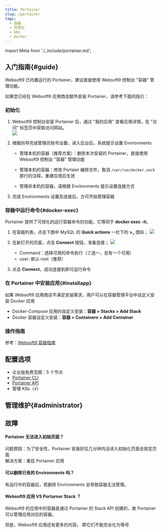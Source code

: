 ```yaml
---
title: Portainer
slug: /portainer
tags:
  - 容器
  - 可视化
  - k8s
  - Docker
---
```


import Meta from './_include/portainer.md';

<Meta name="meta" />

## 入门指南{#guide}

Websoft9 已内置运行的 Portainer，建议直接使用 Websoft9 控制台 "容器" 管理功能。   

如果您已经在 Websoft9 应用商店额外安装 Portainer，请参考下面的指引：

### 初始化

1. Websoft9 控制台安装 Portainer 后，通过 "我的应用" 查看应用详情，在 "访问" 标签页中获取访问网站。  
   ![](./assets/portainer-register-websoft9.png)

2. 根据向导完成管理员账号设置，进入后台后，系统提示设置 Environments

   - 管理本机的容器（推荐方案）：删除本次安装的 Portainer，直接使用 Websoft9 控制台 "容器" 管理功能

   - 管理本机的容器：修改 Portaier 编排文件，取消 `/var/run/docker.sock` 那行的注释，重建应用后生效

   - 管理非本机的容器，请根据 Environments 提示设置连接方式

3. 完成 Environments 设置及连接后，方可开始管理容器

### 容器中运行命令{#docker-exec}

Portainer 提供了可视化的运行容器命令的功能，它等同于 **docker exec -it**。

1. 在容器列表，点击下图中 MySQL 的 **Quick actions** 一栏下的 **>_** 图标；
    ![](http://libs.websoft9.com/Websoft9/DocsPicture/zh/potainer/portainer-containerlist-websoft9.png)

2. 在新打开的页面，点击 **Connect** 按钮，准备连接；
    ![](http://libs-websoft9-com.oss-cn-qingdao.aliyuncs.com/Websoft9/DocsPicture/zh/potainer/portainer-createdatabase-websoft9.png)

    - Command：选择可用的命令执行（三选一，总有一个可用）
    - user: 默认 root（推荐）

3. 点击 **Connect**，成功连接到即可运行命令

### 在 Portainer 中安装应用{#installapp}

如果 Websoft9 应用商店不满足安装需求，用户可以在容器管理平台中自定义安装 Docker 应用

- Docker-Compose 应用的自定义安装：**容器 > Stacks > Add Stack**
- Docker 容器自定义安装：**容器 > Containers > Add Container**

### 操作指南

参考：[Websoft9 容器指南](./guide/container)

## 配置选项

- 企业版免费范围：5 个节点
- [Portainer CLI](https://docs.portainer.io/advanced/cli)
- [Portainer API](https://docs.portainer.io/api/access)
- 管理 K8s（√）

## 管理维护{#administrator}

## 故障

#### Portainer 无法进入初始页面？

问题原因：为了安全性，Portainer 安装好后几分钟内没进入初始化页面会锁定页面   
解决方案：重启 Portainer 应用

#### 可以删除已有的 Environments 吗？

有运行中的容器后，若删除 Environments 会导致容器无法管理。

####  Websoft9 应用 VS Portarner Stack ？

Websoft9 的应用中的容器是通过 Portainer 的 Stack API 创建的，故 Portainer 可以管理应用对应的容器。  

但是，Websoft9 应用还有更多的内容， 即它们不能完全化为等号
